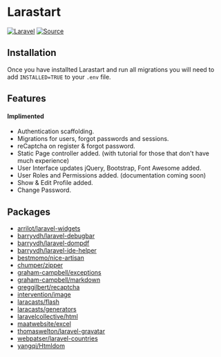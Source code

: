 # Larastart
[![Laravel](https://img.shields.io/badge/Laravel-~5.0-orange.svg?style=flat-square)](http://laravel.com) [![Source](http://img.shields.io/badge/source-miiikkeyyyy/larastart-blue.svg?style=flat-square)](https://github.com/miiikkeyyyy/larastart)

## Installation
Once you have installted Larastart and run all migrations you will need to add ``` INSTALLED=TRUE ``` to your ```.env``` file.

## Features
#### Implimented
- Authentication scaffolding.
- Migrations for users, forgot passwords and sessions.
- reCaptcha on register & forgot password.
- Static Page controller added. (with tutorial for those that don't have much experience)
- User Interface updates jQuery, Bootstrap, Font Awesome added.
- User Roles and Permissions added. (documentation coming soon)
- Show & Edit Profile added.
- Change Password.

## Packages
- [arrilot/laravel-widgets](https://github.com/arrilot/laravel-widgets)
- [barryvdh/laravel-debugbar](http://github.com/barryvdh/laravel-debugbar)
- [barryvdh/laravel-dompdf](http://github.com/barryvdh/laravel-dompdf)
- [barryvdh/laravel-ide-helper](http://github.com/barryvdh/laravel-ide-helper)
- [bestmomo/nice-artisan](http://github.com/bestmomo/nice-artisan)
- [chumper/zipper](http://github.com/chumper/zipper)
- [graham-campbell/exceptions](http://github.com/GrahamCampbell/Laravel-Exceptions)
- [graham-campbell/markdown](http://github.com/GrahamCampbell/Laravel-Markdown)
- [greggilbert/recaptcha](http://github.com/greggilbert/recaptcha)
- [intervention/image](http://github.com/intervention/image)
- [laracasts/flash](http://github.com/laracasts/flash)
- [laracasts/generators](http://github.com/laracasts/Laravel-5-Generators-Extended)
- [laravelcollective/html](http://github.com/laravelcollective/html)
- [maatwebsite/excel](https://github.com/maatwebsite/laravel-excel)
- [thomaswelton/laravel-gravatar](https://github.com/thomaswelton/laravel-gravatar)
- [webpatser/laravel-countries](https://github.com/webpatser/laravel-countries)
- [yangqi/Htmldom](http://github.com/yangqi/Htmldom)